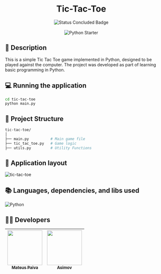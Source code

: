 <h1 align="center">Tic-Tac-Toe</h1>

<p align="center">
  <img src="http://img.shields.io/static/v1?label=STATUS&message=CONCLUDED&color=GREEN&style=for-the-badge" alt="Status Concluded Badge">
  <br><br>
  <img src="https://github.com/mateusopaiva/teste/assets/106707389/b56ce016-bb7d-4f38-8fb4-b53e985abe9b" alt="Python Starter">
</p>

## 📂 Description
This is a simple Tic Tac Toe game implemented in Python, designed to be played against the computer. The project was developed as part of learning basic programming in Python.

## 💻 Running the application 
```bash
cd tic-tac-toe
python main.py
```

## 📝 Project Structure
```bash
tic-tac-toe/
│
├── main.py          # Main game file
├── tic_tac_toe.py   # Game logic
├── utils.py         # Utility Functions
```

## 💨 Application layout
![tic-tac-toe](https://github.com/mateusopaiva/tic-tac-toe/assets/106707389/cc379c48-f855-4822-b27a-9ed53fec328d)

## 📚 Languages, dependencies, and libs used
<div style="display: inline_block">
   
  ![Python](https://img.shields.io/badge/python-3670A0?style=for-the-badge&logo=python&logoColor=ffdd54)
</div>
          
## 🙋‍♂️ Developers
| [<img src="https://avatars.githubusercontent.com/u/106707389?s=400&u=c01ee84b19a35b975ac9634deb3baf48d681a4c5&v=4" width=115><br><sub>Mateus Paiva</sub>](https://github.com/mateusopaiva) | [<img src="https://github.com/mateusopaiva/calculadora/assets/106707389/79e6439c-2110-419b-bdaa-afec6404f65c" width=115><br><sub>Asimov</sub>](https://asimov.academy/)  |
| :---: | :---: |
